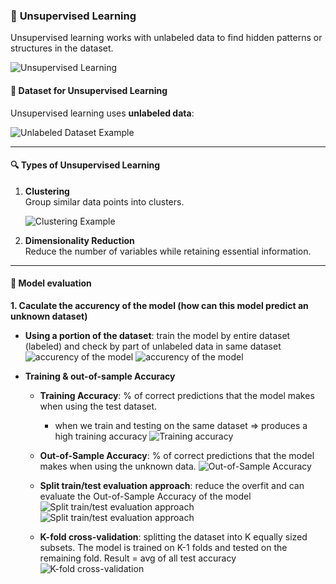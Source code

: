 ### 📙 **Unsupervised Learning**
Unsupervised learning works with unlabeled data to find hidden patterns or structures in the dataset.

![Unsupervised Learning](https://github.com/user-attachments/assets/a2867f55-062b-4176-927f-94964f877ffe)

#### 🧩 **Dataset for Unsupervised Learning**
Unsupervised learning uses **unlabeled data**:

![Unlabeled Dataset Example](https://github.com/user-attachments/assets/4cf7b563-175c-46fd-bc55-21ef3e207bd8)

---

#### 🔍 **Types of Unsupervised Learning**
1. **Clustering**  
   Group similar data points into clusters.

   ![Clustering Example](https://github.com/user-attachments/assets/7647fa00-5a23-48cf-b8c2-d09c36fed914)

2. **Dimensionality Reduction**  
   Reduce the number of variables while retaining essential information.

---

#### 🧠 **Model evaluation**
**1. Caculate the accurency of the model (how can this model predict an unknown dataset)**
   - **Using a portion of the dataset**: train the model by entire dataset (labeled) and check by part of unlabeled data in same dataset
     ![accurency of the model](https://github.com/user-attachments/assets/f18d3d70-e0a6-4c8f-a358-13556cdf33bd)
     ![accurency of the model](https://github.com/user-attachments/assets/aeaff0db-c0a7-4fc7-915a-893f04ad32b0)

   - **Training & out-of-sample Accuracy**
     - **Training Accuracy**: % of correct predictions that the model makes when using the test dataset.
       - when we train and testing on the same dataset => produces a high training accuracy
         ![Training accuracy](https://github.com/user-attachments/assets/66fed1b6-d9be-416f-b280-8a80eed9e8ff)

     - **Out-of-Sample Accuracy**: % of correct predictions that the model makes when using the unknown data.
       ![Out-of-Sample Accuracy](https://github.com/user-attachments/assets/0ea43539-9584-4448-9c81-62d121ed1132)

     - **Split train/test evaluation approach**: reduce the overfit and can evaluate the Out-of-Sample Accuracy of the model
       ![Split train/test evaluation approach](https://github.com/user-attachments/assets/5c5aad1f-1bc7-467e-873a-71b98ece44bd)
       ![Split train/test evaluation approach](https://github.com/user-attachments/assets/65bbc8b2-6caa-4844-900a-e554ecc61d34)

     - **K-fold cross-validation**: splitting the dataset into K equally sized subsets. The model is trained on K-1 folds and tested on the remaining fold.
       Result = avg of all test accuracy
       ![K-fold cross-validation](https://github.com/user-attachments/assets/197b0574-c176-4c36-a2c7-d24cd2c9bd73)
